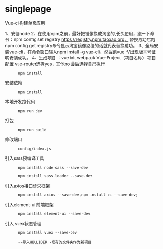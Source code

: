 # singlepage
Vue-cli构建单页应用

1、安装node
2、在使用npm之前，最好把镜像换成淘宝的,长久使用，跑一下命令：npm config set registry https://registry.npm.taobao.org、
  替换成功后跑npm config get registry命令显示淘宝镜像路径的话就代表替换成功。
3、全局安装vue-cli，在命令窗口输入npm install -g vue-cli，然后跑vue -V出现版本号证明安装成功。
4、生成项目 ：vue init webpack Vue-Project（项目名称）
          项目配置 vue-router选择yes，其他no
最后选择自己执行 

          npm install

安装依赖
          
          npm install
          
本地开发跑代码
          
          npm run dev
          
打包
          
          npm run build
          
修改端口 
          
          config/index.js
          
引入sass预编译工具 
          
          npm install node-sass --save-dev
          
          npm install sass-loader --save-dev
引入axios接口请求框架
          
          npm install axios --save-dev,npm install qs --save-dev;
引入element-ui 前端框架

          npm install element-ui --save-dev
引入 vuex状态管理
        
          npm install vuex --save-dev
          
          --导入HBULIDER -现有的文件夹作为新项目
